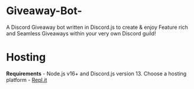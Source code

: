 # Giveaway-Bot-
A Discord Giveaway bot written in Discord.js to create & enjoy Feature rich and Seamless Giveaways within your very own Discord guild!
# Hosting
**Requirements** - Node.js v16+ and Discord.js version 13.
Choose a hosting platform -
[Repl.it](https://repl.it/github/Mr-aahir/Giveaway-Bot-)
